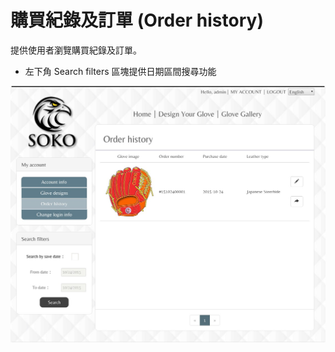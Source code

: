 # 購買紀錄及訂單 (Order history)
提供使用者瀏覽購買紀錄及訂單。  
* 左下角 Search filters 區塊提供日期區間搜尋功能

<img src='/src/images/order_history.jpg' />
